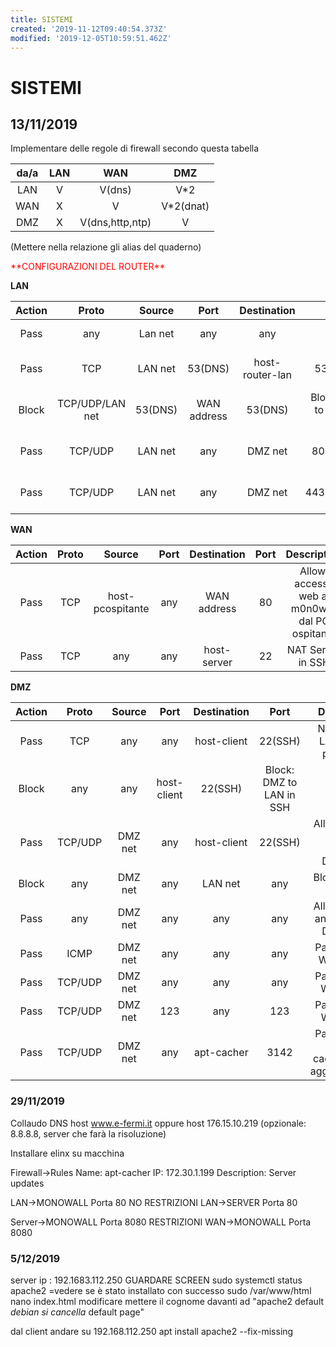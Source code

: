 ```yaml
---
title: SISTEMI
created: '2019-11-12T09:40:54.373Z'
modified: '2019-12-05T10:59:51.462Z'
---
```


# SISTEMI

## 13/11/2019
Implementare delle regole di firewall secondo questa tabella 

|da/a|LAN|WAN|DMZ|
| :---: | :---: | :---: | :---: |
|LAN| V| V(dns) | V*2
|WAN| X| V | V*2(dnat)
|DMZ| X| V(dns,http,ntp)| V



(Mettere nella relazione gli alias del quaderno)



<p style="color:red";>**CONFIGURAZIONI DEL ROUTER**</p>

**LAN**

|Action|Proto|Source|Port|Destination|Port|Description|
| :---: | :---: | :---: | :---: | :---: | :---: | :---: |
|Pass|any| Lan net|any|any|any|Default LAN -> any  
|Pass|TCP|LAN net|53(DNS)|host-router-lan|53(DNS)|Pass: LAN to Router-LAN-DNS
|Block|TCP/UDP/LAN net| 53(DNS)|WAN address|53(DNS)|Block:KAN to WAN-DNS
|Pass|TCP/UDP|LAN net|any|DMZ net|80(HTTP)|Pass: LAN to DMZ-HTTP
|Pass|TCP/UDP|LAN net|any|DMZ net|443(HTTPS)|Pass: LAN to DMZ-HTTPS

**WAN**

|Action|Proto|Source|Port|Destination|Port|Description|
| :---: | :---: | :---: | :---: | :---: | :---: | :---: |
|Pass|TCP|host-pcospitante|any|WAN address|80|Allow: accesso web al m0n0wall dal PC ospitante  
|Pass|TCP|any|any|host-server|22| NAT Server in SSH 

**DMZ**

|Action|Proto|Source|Port|Destination|Port|Description|
| :---: | :---: | :---: | :---: | :---: | :---: | :---: |
|Pass|TCP|any|any|host-client|22(SSH)|NAT DMZ to LAN in SSH port 2222
|Block|any|any|host-client|22(SSH)|Block: DMZ to LAN in SSH
|Pass|TCP/UDP|DMZ net|any|host-client|22(SSH)|Allow: DMZ to Client, normally DISABLED
|Block|any|DMZ net|any|LAN net| any|Block: DMZ to LAN  
|Pass| any|DMZ net|any|any|any|Allow: DMZ to any, normally DISABLED
|Pass|ICMP|DMZ net|any|any|any|Pass: DMZ to WAN-ICMP
|Pass|TCP/UDP|DMZ net|any|any|any|Pass: DMZ to WAN-DNS
|Pass|TCP/UDP|DMZ net|123|any|123|Pass: DMZ to WAN-NTP
|Pass|TCP/UDP|DMZ net|any|apt-cacher|3142|Pass: DMZ to apt-cacher(server aggiornamenti)

### 29/11/2019

Collaudo DNS
host www.e-fermi.it oppure host 176.15.10.219 (opzionale: 8.8.8.8, server che farà la risoluzione)

Installare elinx su macchina 

Firewall->Rules
Name: apt-cacher
IP: 172.30.1.199
Description: Server updates

LAN->MONOWALL Porta 80  NO RESTRIZIONI
LAN->SERVER Porta 80

Server->MONOWALL Porta 8080 RESTRIZIONI
WAN->MONOWALL Porta 8080

### 5/12/2019
server
ip : 192.1683.112.250
GUARDARE SCREEN 
sudo systemctl status apache2 =vedere se è stato installato con successo 
sudo /var/www/html
nano index.html
modificare mettere il cognome davanti ad "apache2 default *debian si cancella* default page"

dal client andare su 192.168.112.250
apt install apache2 --fix-missing
